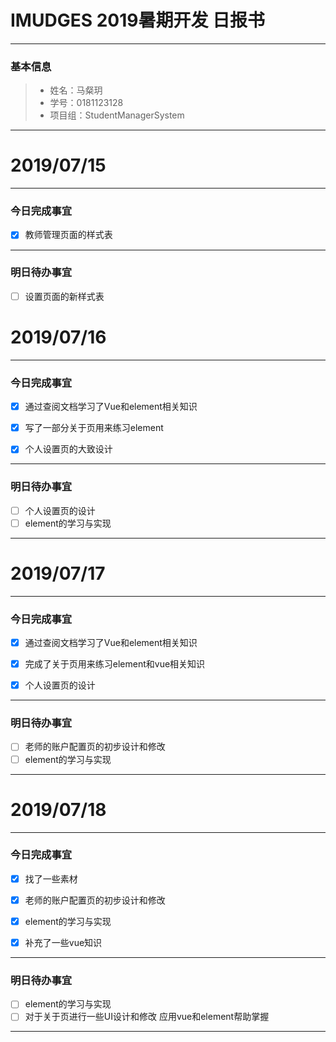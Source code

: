 # IMUDGES 2019暑期开发 日报书
-------


### 基本信息
> * 姓名：马粲玥
> * 学号：0181123128
> * 项目组：StudentManagerSystem
-------


# 2019/07/15

-------

### 今日完成事宜
- [x]  教师管理页面的样式表


------
### 明日待办事宜
- [ ] 设置页面的新样式表


# 2019/07/16

-------

### 今日完成事宜
- [x]  通过查阅文档学习了Vue和element相关知识
- [x]  写了一部分关于页用来练习element
- [x]  个人设置页的大致设计



------
### 明日待办事宜
- [ ] 个人设置页的设计
- [ ] element的学习与实现
-------

# 2019/07/17

-------

### 今日完成事宜
- [x]  通过查阅文档学习了Vue和element相关知识
- [x]  完成了关于页用来练习element和vue相关知识
- [x]  个人设置页的设计



------
### 明日待办事宜
- [ ] 老师的账户配置页的初步设计和修改
- [ ] element的学习与实现
-------

# 2019/07/18

-------

### 今日完成事宜
- [x]  找了一些素材
- [x]  老师的账户配置页的初步设计和修改
- [x]  element的学习与实现
- [x]  补充了一些vue知识



------
### 明日待办事宜
- [ ]  element的学习与实现
- [ ]  对于关于页进行一些UI设计和修改 应用vue和element帮助掌握
-------


